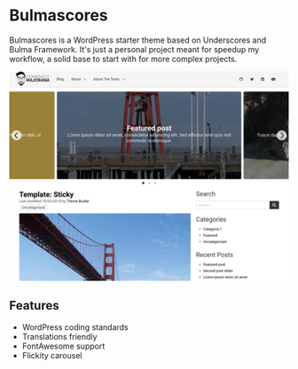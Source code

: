 Bulmascores
===

Bulmascores is a WordPress starter theme based on Underscores and Bulma Framework. It's just a personal project meant for speedup my workflow, a solid base to start with for more complex projects.

<p align="center">
  <img src="https://github.com/Nicuz/Bulmascores/raw/master/screenshot.png" style="max-width:100%;">
</p>

Features
---------------

* WordPress coding standards
* Translations friendly
* FontAwesome support
* Flickity carousel